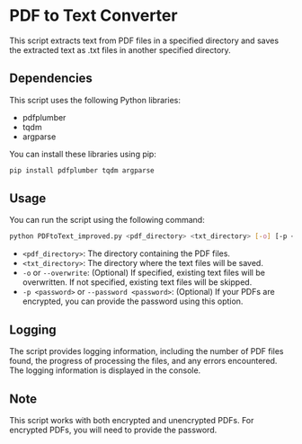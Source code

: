 
# PDF to Text Converter

This script extracts text from PDF files in a specified directory and saves the extracted text as .txt files in another specified directory.

## Dependencies
This script uses the following Python libraries:
- pdfplumber
- tqdm
- argparse

You can install these libraries using pip:
```bash
pip install pdfplumber tqdm argparse
```

## Usage
You can run the script using the following command:
```bash
python PDFtoText_improved.py <pdf_directory> <txt_directory> [-o] [-p <password>]
```
- `<pdf_directory>`: The directory containing the PDF files.
- `<txt_directory>`: The directory where the text files will be saved.
- `-o` or `--overwrite`: (Optional) If specified, existing text files will be overwritten. If not specified, existing text files will be skipped.
- `-p <password>` or `--password <password>`: (Optional) If your PDFs are encrypted, you can provide the password using this option.

## Logging
The script provides logging information, including the number of PDF files found, the progress of processing the files, and any errors encountered. The logging information is displayed in the console.

## Note
This script works with both encrypted and unencrypted PDFs. For encrypted PDFs, you will need to provide the password.
